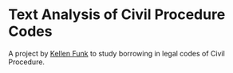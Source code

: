 # Text Analysis of Civil Procedure Codes

A project by [Kellen Funk][] to study borrowing in legal codes of Civil
Procedure. 

  [Kellen Funk]: http://kellenfunk.org
